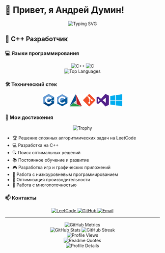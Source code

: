 # 👋 Привет, я Андрей Думин!

<div align="center">
  <img src="https://readme-typing-svg.herokuapp.com?font=Fira+Code&pause=1000&color=2D9EF7&center=true&vCenter=true&width=435&lines=C%2B%2B+Developer;Problem+Solver;LeetCode+Enthusiast" alt="Typing SVG" />
</div>

## 🚀 C++ Разработчик

### 💻 Языки программирования

<div align="center">
  <img src="https://img.shields.io/badge/C%2B%2B-00599C?style=for-the-badge&logo=c%2B%2B&logoColor=white" alt="C++"/>
  <img src="https://img.shields.io/badge/C-A8B9CC?style=for-the-badge&logo=c&logoColor=white" alt="C"/>
</div>

<div align="center">
  <img src="https://github-readme-stats.vercel.app/api/top-langs/?username=DuminAndrew&layout=compact&theme=dark&hide_border=true" alt="Top Languages" />
</div>

### 🛠️ Технический стек

<div align="center">
  <img src="https://raw.githubusercontent.com/devicons/devicon/master/icons/cplusplus/cplusplus-original.svg" alt="C++" width="40" height="40"/>
  <img src="https://raw.githubusercontent.com/devicons/devicon/master/icons/c/c-original.svg" alt="C" width="40" height="40"/>
  <img src="https://raw.githubusercontent.com/devicons/devicon/master/icons/cmake/cmake-original.svg" alt="CMake" width="40" height="40"/>
  <img src="https://raw.githubusercontent.com/devicons/devicon/master/icons/git/git-original.svg" alt="Git" width="40" height="40"/>
  <img src="https://raw.githubusercontent.com/devicons/devicon/master/icons/visualstudio/visualstudio-plain.svg" alt="Visual Studio" width="40" height="40"/>
  <img src="https://raw.githubusercontent.com/devicons/devicon/master/icons/windows8/windows8-original.svg" alt="Windows" width="40" height="40"/>
</div>

### 🎯 Мои достижения

<div align="center">
  <img src="https://github-profile-trophy.vercel.app/?username=DuminAndrew&theme=darkhub&no-frame=true&column=7&margin-w=15&margin-h=15" alt="Trophy" />
</div>

- 🏆 Решение сложных алгоритмических задач на LeetCode
- 💻 Разработка на C++
- 🔍 Поиск оптимальных решений
- 📚 Постоянное обучение и развитие
- 🎮 Разработка игр и графических приложений
- 🔧 Работа с низкоуровневым программированием
- 🚀 Оптимизация производительности
- 🎯 Работа с многопоточностью

### 📫 Контакты

<div align="center">
  <a href="https://leetcode.com/u/Dumin_Andrew/">
    <img src="https://img.shields.io/badge/LeetCode-FFA116?style=for-the-badge&logo=leetcode&logoColor=black" alt="LeetCode"/>
  </a>
  <a href="https://github.com/DuminAndrew">
    <img src="https://img.shields.io/badge/GitHub-100000?style=for-the-badge&logo=github&logoColor=white" alt="GitHub"/>
  </a>
  <a href="mailto:your.email@example.com">
    <img src="https://img.shields.io/badge/Gmail-D14836?style=for-the-badge&logo=gmail&logoColor=white" alt="Email"/>
  </a>
</div>

---

<div align="center">
  <img src="https://metrics.lecoq.io/DuminAndrew?template=classic&base=header%2C%20activity%2C%20community%2C%20repositories%2C%20metadata&base.indepth=false&base.hireable=false&base.skip=false&activity=false&activity.limit=5&activity.load=300&activity.days=14&activity.visibility=all&activity.timestamps=false&activity.filter=all&community=false&repositories=false&repositories.batch=100&repositories.forks=false&repositories.affiliations=owner&metadata=false&metadata.achievements=false&metadata.ignored=false&metadata.linked=false&metadata.notable=false&metadata.pinned=false&metadata.starred=false&metadata.contributions=false&config.timezone=Europe%2FMoscow" alt="GitHub Metrics" />
</div>

<div align="center">
  <img src="https://github-readme-stats.vercel.app/api?username=DuminAndrew&show_icons=true&theme=dark&hide_border=true" alt="GitHub Stats" />
  <img src="https://github-readme-streak-stats.herokuapp.com/?user=DuminAndrew&theme=dark&hide_border=true" alt="GitHub Streak" />
</div>

<div align="center">
  <img src="https://komarev.com/ghpvc/?username=DuminAndrew&color=blueviolet&style=flat-square" alt="Profile Views" />
</div>

<div align="center">
  <img src="https://quotes-github-readme.vercel.app/api?type=horizontal&theme=dark" alt="Readme Quotes" />
</div>

<div align="center">
  <img src="https://github-profile-summary-cards.vercel.app/api/cards/profile-details?username=DuminAndrew&theme=dark" alt="Profile Details" />
</div>
